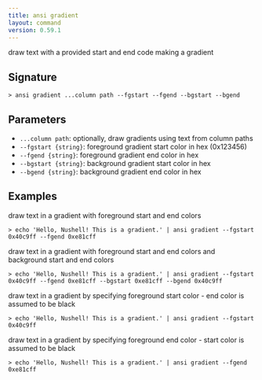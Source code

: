 ```yaml
---
title: ansi gradient
layout: command
version: 0.59.1
---
```


draw text with a provided start and end code making a gradient

## Signature

```> ansi gradient ...column path --fgstart --fgend --bgstart --bgend```

## Parameters

 -  `...column path`: optionally, draw gradients using text from column paths
 -  `--fgstart {string}`: foreground gradient start color in hex (0x123456)
 -  `--fgend {string}`: foreground gradient end color in hex
 -  `--bgstart {string}`: background gradient start color in hex
 -  `--bgend {string}`: background gradient end color in hex

## Examples

draw text in a gradient with foreground start and end colors
```shell
> echo 'Hello, Nushell! This is a gradient.' | ansi gradient --fgstart 0x40c9ff --fgend 0xe81cff
```

draw text in a gradient with foreground start and end colors and background start and end colors
```shell
> echo 'Hello, Nushell! This is a gradient.' | ansi gradient --fgstart 0x40c9ff --fgend 0xe81cff --bgstart 0xe81cff --bgend 0x40c9ff
```

draw text in a gradient by specifying foreground start color - end color is assumed to be black
```shell
> echo 'Hello, Nushell! This is a gradient.' | ansi gradient --fgstart 0x40c9ff
```

draw text in a gradient by specifying foreground end color - start color is assumed to be black
```shell
> echo 'Hello, Nushell! This is a gradient.' | ansi gradient --fgend 0xe81cff
```
